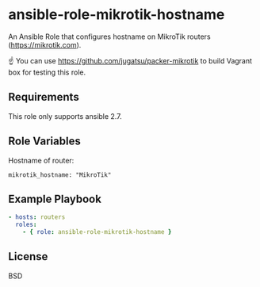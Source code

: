 ansible-role-mikrotik-hostname
=========

An Ansible Role that configures hostname on MikroTik routers (https://mikrotik.com).

:point_up: You can use https://github.com/jugatsu/packer-mikrotik to build Vagrant box for testing this role.

Requirements
------------

This role only supports ansible 2.7.

Role Variables
--------------

Hostname of router:

`mikrotik_hostname: "MikroTik"`


Example Playbook
----------------
```yaml
- hosts: routers
  roles:
    - { role: ansible-role-mikrotik-hostname }
```

License
-------

BSD
